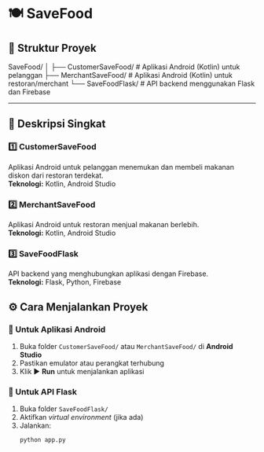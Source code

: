 # 🍽️ SaveFood

## 🧩 Struktur Proyek
SaveFood/
│
├── CustomerSaveFood/ # Aplikasi Android (Kotlin) untuk pelanggan
├── MerchantSaveFood/ # Aplikasi Android (Kotlin) untuk restoran/merchant
└── SaveFoodFlask/ # API backend menggunakan Flask dan Firebase

---

## 🚀 Deskripsi Singkat

### 1️⃣ CustomerSaveFood
Aplikasi Android untuk pelanggan menemukan dan membeli makanan diskon dari restoran terdekat.  
**Teknologi:** Kotlin, Android Studio 

### 2️⃣ MerchantSaveFood
Aplikasi Android untuk restoran menjual makanan berlebih.  
**Teknologi:** Kotlin, Android Studio 

### 3️⃣ SaveFoodFlask
API backend yang menghubungkan aplikasi dengan Firebase.  
**Teknologi:** Flask, Python, Firebase 


## ⚙️ Cara Menjalankan Proyek

### 🔹 Untuk Aplikasi Android
1. Buka folder `CustomerSaveFood/` atau `MerchantSaveFood/` di **Android Studio**  
2. Pastikan emulator atau perangkat terhubung  
3. Klik ▶️ **Run** untuk menjalankan aplikasi  

### 🔹 Untuk API Flask
1. Buka folder `SaveFoodFlask/`  
2. Aktifkan *virtual environment* (jika ada)  
3. Jalankan:
   ```bash
   python app.py
   ```